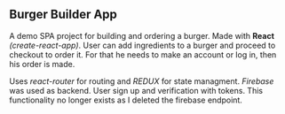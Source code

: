 ## Burger Builder App

A demo SPA project for building and ordering a burger. Made with **React** *(create-react-app)*.
User can add ingredients to a burger and proceed to checkout to order it. For that he needs to make an account or log in, then his order is made.

Uses *react-router* for routing and *REDUX* for state managment. 
*Firebase* was used as backend. User sign up and verification with tokens. This functionality no longer exists as I deleted the firebase endpoint.
